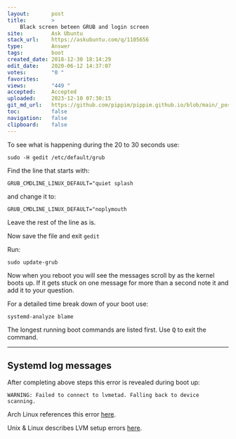 ```yaml
---
layout:       post
title:        >
    Black screen beteen GRUB and login screen
site:         Ask Ubuntu
stack_url:    https://askubuntu.com/q/1105656
type:         Answer
tags:         boot
created_date: 2018-12-30 18:14:29
edit_date:    2020-06-12 14:37:07
votes:        "0 "
favorites:    
views:        "449 "
accepted:     Accepted
uploaded:     2023-12-10 07:30:15
git_md_url:   https://github.com/pippim/pippim.github.io/blob/main/_posts/2018/2018-12-30-Black-screen-beteen-GRUB-and-login-screen.md
toc:          false
navigation:   false
clipboard:    false
---
```


To see what is happening during the 20 to 30 seconds use:

``` 
sudo -H gedit /etc/default/grub
```

Find the line that starts with:

``` 
GRUB_CMDLINE_LINUX_DEFAULT="quiet splash
```

and change it to:

``` 
GRUB_CMDLINE_LINUX_DEFAULT="noplymouth
```

Leave the rest of the line as is.

Now save the file and exit `gedit`

Run:

``` 
sudo update-grub
```

Now when you reboot you will see the messages scroll by as the kernel boots up. If it gets stuck on one message for more than a second note it and add it to your question.

For a detailed time break down of your boot use:

``` 
systemd-analyze blame
```

The longest running boot commands are listed first. Use <kbd>Q</kbd> to exit the command.


----------

## Systemd log messages

After completing above steps this error is revealed during boot up:

``` 
WARNING: Failed to connect to lvmetad. Falling back to device scanning.
```

Arch Linux references this error [here][1].

Unix & Linux describes LVM setup errors [here][2].


  [1]: https://bbs.archlinux.org/viewtopic.php?id=231357
  [2]: https://unix.stackexchange.com/questions/199164/error-run-lvm-lvmetad-socket-connect-failed-no-such-file-or-directory-but
